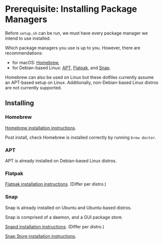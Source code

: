 # Prerequisite: Installing Package Managers

Before `setup.sh` can be run, we must have every package manager we intend to use installed.

Which package managers you use is up to you. However, there are recommendations: 

- for macOS: [Homebrew](https://brew.sh/),
- for Debian-based Linux: [APT](https://wiki.debian.org/Apt), [Flatpak](https://flatpak.org/),
  and [Snap](https://snapcraft.io/about).

Homebrew can also be used on Linux but these dotfiles currently assume an APT-based setup on Linux.
Additionally, non-Debian-based Linux distros are not currently supported.

## Installing

### Homebrew

[Homebrew installation instructions](https://brew.sh/).

Post install, check Homebrew is installed correctly by running `brew doctor`.

### APT

APT is already installed on Debian-based Linux distros.

### Flatpak

[Flatpak installation instructions](https://flatpak.org/setup/). (Differ per distro.)

### Snap

Snap is already installed on Ubuntu and Ubuntu-based distros.

Snap is comprised of a daemon, and a GUI package store.

[Snapd installation instructions](https://snapcraft.io/snapd). (Differ per distro.)

[Snap Store installation instructions](https://snapcraft.io/snap-store).
